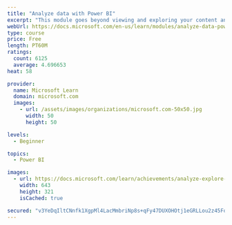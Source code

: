```yaml
---
title: "Analyze data with Power BI"
excerpt: "This module goes beyond viewing and exploring your content and explains how to interact with it by working with reports and dashboards to uncover and share new business insights."
webUrl: https://docs.microsoft.com/en-us/learn/modules/analyze-data-power-bi/
type: course
price: Free
length: PT60M
ratings:
  count: 6125
  average: 4.696653
heat: 58

provider:
  name: Microsoft Learn
  domain: microsoft.com
  images:
    - url: /assets/images/organizations/microsoft.com-50x50.jpg
      width: 50
      height: 50

levels:
  - Beginner

topics:
  - Power BI

images:
  - url: https://docs.microsoft.com/learn/achievements/analyze-explore-data-power-bi-social.png
    width: 643
    height: 321
    isCached: true

secured: "v3YeDqIltCNnfk1XgpMl4LacMmbriNp8s+qFy47DUXOHOtj1eGRLLou2z45Fo57cbdiTEKJXb94q/Y/7W6mj3dROcRcZxK0ev02GWJoa2NQJcLwv2UeHIfKtVrqFiKPGWCkalSgWDh7+T58Ixexu2jU2MPuGT3b8ejgwyJ4YrZ6MsSA1yWiyhPYxMWxARZdrWSCek7v5XJisPubBjL6hPMFIEDNq7FOw2P9SMeZ7faWfso8uyzwKLud9b6bX41nZuWr9Mmp4FgMkBS3pVE/z1bIhI3KoTOBL4Io+4yiZXv8ufHifbwKT8Wf/nD1KrABn9KHbj9j2EyhP6fk3HIPV6UAkQXDM2sg9qcomN+D214ZO97pwyAk4OT6BDRddsPLhVMbgSdORMfXOQJa7KqoGgYISps/3zfybpjkJBA+drCA=;ZdEuHJoX9tVbAuC+OQ0qgQ=="
---
```


